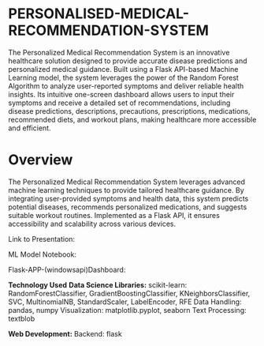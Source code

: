 # PERSONALISED-MEDICAL-RECOMMENDATION-SYSTEM
The Personalized Medical Recommendation System is an innovative healthcare solution designed to provide accurate disease predictions and personalized medical guidance. Built using a Flask API-based Machine Learning model, the system leverages the power of the Random Forest Algorithm to analyze user-reported symptoms and deliver reliable health insights. Its intuitive one-screen dashboard allows users to input their symptoms and receive a detailed set of recommendations, including disease predictions, descriptions, precautions, prescriptions, medications, recommended diets, and workout plans, making healthcare more accessible and efficient.

# Overview
The Personalized Medical Recommendation System leverages advanced machine learning techniques to provide tailored healthcare guidance. By integrating user-provided symptoms and health data, this system predicts potential diseases, recommends personalized medications, and suggests suitable workout routines. Implemented as a Flask API, it ensures accessibility and scalability across various devices.

Link to Presentation:

ML Model Notebook:

Flask-APP-(windowsapi)Dashboard:


**Technology Used**
**Data Science Libraries:**
scikit-learn: RandomForestClassifier, GradientBoostingClassifier, KNeighborsClassifier, SVC, MultinomialNB, StandardScaler, LabelEncoder, RFE
Data Handling: pandas, numpy
Visualization: matplotlib.pyplot, seaborn
Text Processing: textblob

**Web Development:**
Backend: flask
